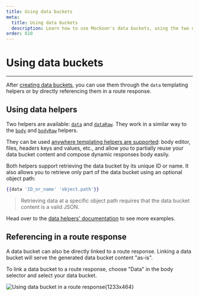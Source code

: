 ```yaml
---
title: Using data buckets
meta:
  title: Using data buckets
  description: Learn how to use Mockoon's data buckets, using the two data and dataRaw helpers, or by directly linking the bucket to a route response
order: 610
---
```


# Using data buckets

---

After [creating data buckets](docs:data-buckets/overview), you can use them through the `data` templating helpers or by directly referencing them in a route response.

## Using data helpers

Two helpers are available: [`data`](docs:templating/mockoon-helpers#data) and [`dataRaw`](docs:templating/mockoon-helpers#dataraw). They work in a similar way to the [`body`](docs:templating/mockoon-request-helpers#body) and [`bodyRaw`](docs:templating/mockoon-request-helpers#bodyraw) helpers.

They can be used [anywhere templating helpers are supported](docs:templating/overview): body editor, files, headers keys and values, etc., and allow you to partially reuse your data bucket content and compose dynamic responses body easily.

Both helpers support retrieving the data bucket by its unique ID or name. It also allows you to retrieve only part of the data bucket using an optional object path:

```handlebars
{{data 'ID_or_name' 'object.path'}}
```

> Retrieving data at a specific object path requires that the data bucket content is a valid JSON.

Head over to the [data helpers' documentation](docs:templating/mockoon-helpers#data) to see more examples.

## Referencing in a route response

A data bucket can also be directly linked to a route response. Linking a data bucket will serve the generated data bucket content "as-is".

To link a data bucket to a route response, choose "Data" in the body selector and select your data bucket.

![Using data bucket in a route response{1233x464}](docs-img:link-data-bucket-response.png)
